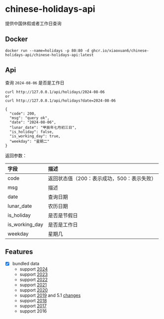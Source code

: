 # chinese-holidays-api

提供中国休假或者工作日查询

## Docker

```docker
docker run --name=holidays -p 80:80 -d ghcr.io/xiaoxuan6/chinese-holidays-api/chinese-holidays-api:latest
```

## Api

查询 `2024-08-06` 是否是工作日

```shell
curl http://127.0.0.1/api/holidays/2024-08-06
or
curl http://127.0.0.1/api/holidays?date=2024-08-06

{
  "code": 200,
  "msg": "query ok",
  "date": "2024-08-06",
  "lunar_date": "甲辰年七月初三日",
  "is_holiday": false,
  "is_working_day": true,
  "weekday": "星期二"
}
```

返回参数：

|字段|描述|
|:---|:---|
|code|返回状态值（200：表示成功，500：表示失败）|
|msg|描述|
|date|查询日期|
|lunar_date|农历日期|
|is_holiday|是否是节假日|
|is_working_day|是否是工作日|
|weekday|星期几|

## Features

- [x] bundled data
    - support [2024](https://www.gov.cn/zhengce/content/202310/content_6911527.htm)
    - support [2023](http://www.gov.cn/zhengce/content/2022-12/08/content_5730844.htm)
    - support [2022](http://www.gov.cn/zhengce/content/2021-10/25/content_5644835.htm)
    - support [2021](http://www.gov.cn/zhengce/content/2020-11/25/content_5564127.htm)
    - support [2020](http://www.gov.cn/zhengce/content/2019-11/21/content_5454164.htm)
    - support [2019](http://www.gov.cn/zhengce/content/2018-12/06/content_5346276.htm) and
      5.1 [changes](http://www.gov.cn/zhengce/content/2019-03/22/content_5375877.htm)
    - support [2018](http://www.gov.cn/zhengce/content/2017-11/30/content_5243579.htm)
    - support [2017](http://www.gov.cn/zhengce/content/2016-12/01/content_5141603.htm)
    - support 2016
